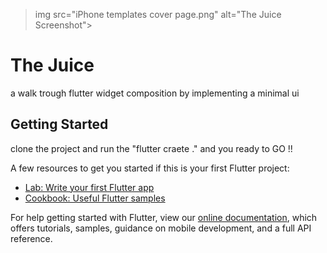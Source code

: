 >img src="iPhone templates cover page.png" alt="The Juice Screenshot"></img>
# The Juice

a walk trough flutter widget composition by implementing a minimal ui

## Getting Started

clone the project and run the "flutter craete ." and you ready to GO !!

A few resources to get you started if this is your first Flutter project:

- [Lab: Write your first Flutter app](https://flutter.dev/docs/get-started/codelab)
- [Cookbook: Useful Flutter samples](https://flutter.dev/docs/cookbook)

For help getting started with Flutter, view our
[online documentation](https://flutter.dev/docs), which offers tutorials,
samples, guidance on mobile development, and a full API reference.
